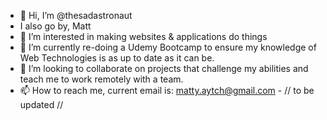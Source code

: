 - 👋 Hi, I’m @thesadastronaut
- I also go by, Matt
- 👀 I’m interested in making websites & applications do things
- 🌱 I’m currently re-doing a Udemy Bootcamp to ensure my knowledge of Web Technologies is as up to date as it can be.
- 💞️ I’m looking to collaborate on projects that challenge my abilities and teach me to work remotely with a team.
- 📫 How to reach me, current email is: matty.aytch@gmail.com - // to be updated // 
